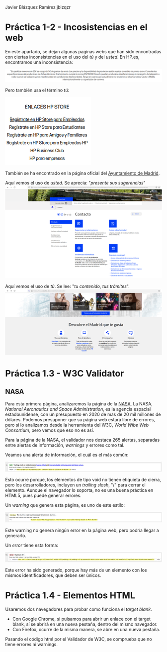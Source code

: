 Javier Blázquez Ramírez
jblzqzr

# Práctica 1-2 - Incosistencias en el web
En este apartado, se dejan algunas paginas webs que han sido encontradas con ciertas inconsistencias en el uso del _tú_ y del _usted_.
En HP.es, encontramos una inconsistencia:

![Uso de Usted en HP.es](images/practica01/UsoUstedHP.png)

Pero también usa el término _tú_:

![Uso de Tú en HP.es](images/practica01/UsoTuHP.png)

También se ha encontrado en la página oficial del [Ayuntamiento de Madrid](https://madrid.es).

Aquí vemos el uso de _usted_. Se aprecia: "_presente sus sugerencias_"
![Uso de Usted en madrid.es](images/practica01/UsoUstedMadrid.png)


Aquí vemos el uso de _tú_. Se lee: "_tu contenido_, _tus trámites_".
![Uso de Tú en madrid.es](images/practica01/UsoTuMadrid.png)


# Práctica 1.3 - W3C Validator
## NASA
Para esta primera página, analizaremos la página de la [NASA](https://www.nasa.gov/). La NASA, _National Aeronautics and Space Administration_, es la agencia espacial estadounidense, con un presupuesto en 2020 de mas de 20 mil millones de dólares.
Podemos presuponer que su página web estará libre de errores, pero si lo analizamos desde la herramienta del W3C, _World Wibe Web Consortium_, pero vemos que eso no es así.

Para la página de la NASA, el validador nos destaca 265 alertas, separadas entre alertas de información, _warnings_ y errores como tal.

Veamos una alerta de información, el cuál es el más común:

![Info warning](images/practica01/InfoNASA.png)

Esto ocurre porque, los elementos de tipo void no tienen etiquieta de cierra, pero los desarrolladores, incluyen un _trailing slash_, "/" para cerrar el elemento. Aunque el navegador lo soporta, no es una buena práctica en HTML5, pues puede generar errores.

Un _warning_ que genera esta página, es uno de este estilo:

![Warning](images/practica01/WarningNASA.png)

Este warning no genera ningún error en la página web, pero podría llegar a generarlo.

Un _error_ tiene esta forma:

![Warning](images/practica01/ErrorNASA.png)

Este error ha sido generado, porque hay más de un elemento con los mismos identificadores, que deben ser únicos.



# Práctica 1.4 - Elementos HTML
Usaremos dos navegadores para probar como funciona el _target blank_.
- Con Google Chrome, si pulsamos para abrir un enlace con el target blank, sí se abrirá en una nueva pestaña, dentro del mismo navegador.
- Con Firefox, ocurre de la misma manera, se abre en una nueva pestaña.

Pasando el código html por el Validador de W3C, se comprueba que no tiene errores ni warnings.


